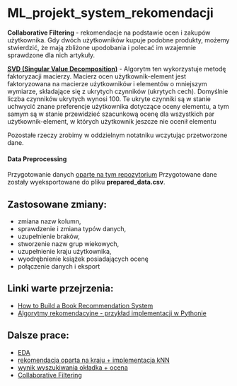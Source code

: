 # ML_projekt_system_rekomendacji
 
 
**Collaborative Filtering** - rekomendacje na podstawie ocen i zakupów użytkownika. Gdy dwóch użytkowników kupuje podobne produkty, możemy stwierdzić, że mają zbliżone upodobania i polecać im wzajemnie sprawdzone dla nich artykuły.
 
**[SVD (Singular Value Decomposition)](https://jaketae.github.io/study/svd/)** - Algorytm ten wykorzystuje metodę faktoryzacji macierzy. Macierz ocen użytkownik-element jest faktoryzowana na macierze użytkowników i elementów o mniejszym wymiarze, składające się z ukrytych czynników (ukrytych cech). Domyślnie liczba czynników ukrytych wynosi 100. Te ukryte czynniki są w stanie uchwycić znane preferencje użytkownika dotyczące oceny elementu, a tym samym są w stanie przewidzieć szacunkową ocenę dla wszystkich par użytkownik-element, w których użytkownik jeszcze nie ocenił elementu
 
 
 Pozostałe rzeczy zrobimy w oddzielnym notatniku wczytując przetworzone dane.
 
 
#### Data Preprocessing 
Przygotowanie danych [oparte na tym repozytorium](https://github.com/RadhikaRM/Bookrecommendersystem/blob/main/Final_Book_Recommender_System.ipynb)
Przygotowane dane zostały wyeksportowane do pliku **prepared_data.csv**.

## Zastosowane zmiany:
- zmiana nazw kolumn,
- sprawdzenie i zmiana typów danych,
- uzupełnienie braków,
- stworzenie nazw grup wiekowych,
- uzupełnienie kraju użytkownika,
- wyodrębnienie książek posiadających ocenę
- połączenie danych i eksport


## Linki warte przejrzenia:
* [How to Build a Book Recommendation System](https://www.analyticsvidhya.com/blog/2021/06/build-book-recommendation-system-unsupervised-learning-project/)
* [Algorytmy rekomendacyjne - przykład implementacji w Pythonie](https://blog.consdata.tech/2018/08/07/algorytmy-rekomendacyjne-przyklad-implementacji-w-pythonie.html)

## Dalsze prace:
- [EDA](https://www.kaggle.com/code/eyadgk/books-eda-vis-recommendation-systems)
- [rekomendacja oparta na kraju + implementacja kNN](https://github.com/RadhikaRM/Bookrecommendersystem/blob/main/Final_Book_Recommender_System.ipynb)
- [wynik wyszukiwania okładka + ocena](https://www.kaggle.com/code/hilalmleykeyuksel/book-recommender)
- [Collaborative Filtering](https://www.kaggle.com/code/fahadmehfoooz/book-recommendation-system)
